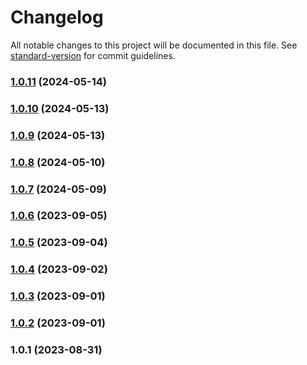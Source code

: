 # Changelog

All notable changes to this project will be documented in this file. See [standard-version](https://github.com/conventional-changelog/standard-version) for commit guidelines.

### [1.0.11](https://github.com/yjs/y-protocols/compare/v1.0.10...v1.0.11) (2024-05-14)

### [1.0.10](https://github.com/yjs/y-protocols/compare/v1.0.9...v1.0.10) (2024-05-13)

### [1.0.9](https://github.com/yjs/y-protocols/compare/v1.0.8...v1.0.9) (2024-05-13)

### [1.0.8](https://github.com/yjs/y-protocols/compare/v1.0.7...v1.0.8) (2024-05-10)

### [1.0.7](https://github.com/yjs/y-protocols/compare/v1.0.6...v1.0.7) (2024-05-09)

### [1.0.6](https://github.com/yjs/y-protocols/compare/v1.0.5...v1.0.6) (2023-09-05)

### [1.0.5](https://github.com/yjs/y-protocols/compare/v1.0.4...v1.0.5) (2023-09-04)

### [1.0.4](https://github.com/yjs/y-protocols/compare/v1.0.3...v1.0.4) (2023-09-02)

### [1.0.3](https://github.com/yjs/y-protocols/compare/v1.0.2...v1.0.3) (2023-09-01)

### [1.0.2](https://github.com/yjs/y-protocols/compare/v1.0.1...v1.0.2) (2023-09-01)

### 1.0.1 (2023-08-31)
